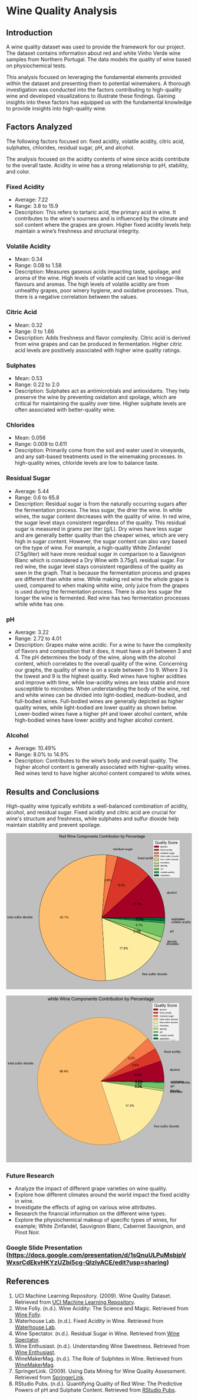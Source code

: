 # **Wine Quality Analysis**

## Introduction
A wine quality dataset was used to provide the framework for our project. The dataset contains information about red and white Vinho Verde wine samples from Northern Portugal. The data models the quality of wine based on physiochemical tests.

This analysis focused on leveraging the fundamental elements provided within the dataset and presenting them to potential winemakers. A thorough investigation was conducted into the factors contributing to high-quality wine and developed visualizations to illustrate these findings. Gaining insights into these factors has equipped us with the fundamental knowledge to provide insights into high-quality wine.

## Factors Analyzed
The following factors focused on: fixed acidity, volatile acidity, citric acid, sulphates, chlorides, residual sugar, pH, and alcohol.

The analysis focused on the acidity contents of wine since acids contribute to the overall taste. Acidity in wine has a strong relationship to pH, stability, and color. 

### Fixed Acidity
- Average: 7.22
- Range: 3.8 to 15.9
- Description:
This refers to tartaric acid, the primary acid in wine. It contributes to the wine's sourness and is influenced by the climate and soil content where the grapes are grown. Higher fixed acidity levels help maintain a wine’s freshness and structural integrity.

### Volatile Acidity
- Mean: 0.34
- Range: 0.08 to 1.58
- Description:
Measures gaseous acids impacting taste, spoilage, and aroma of the wine. High levels of volatile acid can lead to vinegar-like flavours and aromas. The high levels of volatile acidity are from unhealthy grapes, poor winery hygiene, and oxidative processes. Thus, there is a negative correlation between the values.

### Citric Acid
- Mean: 0.32
- Range: 0 to 1.66
- Description:
Adds freshness and flavor complexity. Citric acid is derived from wine grapes and can be produced in fermentation. Higher citric acid levels are positively associated with higher wine quality ratings.


### Sulphates
- Mean: 0.53
- Range: 0.22 to 2.0
- Description:
Sulphates act as antimicrobials and antioxidants. They help preserve the wine by preventing oxidation and spoilage, which are critical for maintaining the quality over time. Higher sulphate levels are often associated with better-quality wine.

### Chlorides
- Mean: 0.056
- Range: 0.009 to 0.611
- Description:
Primarily come from the soil and water used in vineyards, and any salt-based treatments used in the winemaking processes.​ In high-quality wines, chloride levels are low to balance taste.

### Residual Sugar
- Average: 5.44
- Range: 0.6 to 65.8
- Description:
Residual sugar is from the naturally occurring sugars after the fermentation process. The less sugar, the drier the wine. In white wines, the sugar content decreases with the quality of wine. In red wine, the sugar level stays consistent regardless of the quality. This residual sugar is measured in grams per liter (g/L). Dry wines have less sugar and are generally better quality than the cheaper wines, which are very high in sugar content. However, the sugar content can also vary based on the type of wine. For example, a high-quality White Zinfandel (7.5g/liter) will have more residual sugar in comparison to a Sauvignon Blanc which is considered a Dry Wine with 3.75g/L residual sugar. For red wine, the sugar level stays consistent regardless of the quality as seen in the graph. That is because the fermentation process and grapes are different than white wine. While making red wine the whole grape is used, compared to when making white wine, only juice from the grapes is used during the fermentation process. There is also less sugar the longer the wine is fermented. Red wine has two fermentation processes while white has one.

### pH
- Average: 3.22
- Range: 2.72 to 4.01
- Description:
Grapes make wine acidic. For a wine to have the complexity of flavors and composition that it does, it must have a pH between 3 and 4. The pH determines the body of the wine, along with the alcohol content, which correlates to the overall quality of the wine. Concerning our graphs, the quality of wine is on a scale between 3 to 9. Where 3 is the lowest and 9 is the highest quality.  Red wines have higher acidities and improve with time, while low-acidity wines are less stable and more susceptible to microbes. When understanding the body of the wine, red and white wines can be divided into light-bodied, medium-bodied, and full-bodied wines. Full-bodied wines are generally depicted as higher quality wines, while light-bodied are lower quality as shown below. Lower-bodied wines have a higher pH and lower alcohol content, while high-bodied wines have lower acidity and higher alcohol content.

### Alcohol
- Average: 10.49%
- Range: 8.0% to 14.9%
- Description:
Contributes to the wine’s body and overall quality. The higher alcohol content is generally associated with higher-quality wines.
Red wines tend to have higher alcohol content compared to white wines. 

## Results and Conclusions
High-quality wine typically exhibits a well-balanced combination of acidity, alcohol, and residual sugar. Fixed acidity and citric acid are crucial for wine's structure and freshness, while sulphates and sulfur dioxide help maintain stability and prevent spoilage.

![Red Wine Components Contribution by Percentages](red_wine_components_percentages.png)

![White Wine Components Contribution by Percentages](white_wine_components_percentages1.png)

### Future Research

- Analyze the impact of different grape varieties on wine quality.
- Explore how different climates around the world impact the fixed acidity in wine.
- Investigate the effects of aging on various wine attributes.
- Research the financial information on the different wine types.
- Explore the physiochemical makeup of specific types of wines, for example; White Zinfandel, Sauvignon Blanc, Cabernet Sauvignon, and Pinot Noir.

### Google Slide Presentation (https://docs.google.com/presentation/d/1sQnuULPuMsbjpVWxsrCdEkvHKYzUZbi5cg-QlzIyACE/edit?usp=sharing)

## References
1. UCI Machine Learning Repository. (2009). Wine Quality Dataset. Retrieved from [UCI Machine Learning Repository](https://archive.ics.uci.edu/ml/datasets/Wine+Quality).
2. Wine Folly. (n.d.). Wine Acidity: The Science and Magic. Retrieved from [Wine Folly](https://winefolly.com/tutorial/wine-acidity/).
3. Waterhouse Lab. (n.d.). Fixed Acidity in Wine. Retrieved from [Waterhouse Lab](https://waterhouse.ucdavis.edu/whats-in-wine/fixed-acidity).
4. Wine Spectator. (n.d.). Residual Sugar in Wine. Retrieved from [Wine Spectator](https://www.winespectator.com/articles/residual-sugar-in-wine).
5. Wine Enthusiast. (n.d.). Understanding Wine Sweetness. Retrieved from [Wine Enthusiast](https://www.winemag.com/2018/05/16/wine-sweetness-chart/).
6. WineMakerMag. (n.d.). The Role of Sulphites in Wine. Retrieved from [WineMakerMag](https://winemakermag.com/article/858-the-role-of-sulfites-in-wine).
7. SpringerLink. (2009). Using Data Mining for Wine Quality Assessment. Retrieved from [SpringerLink](https://link.springer.com/chapter/10.1007/978-1-84800-370-3_16).
8. RStudio Pubs. (n.d.). Quantifying Quality of Red Wine: The Predictive Powers of pH and Sulphate Content. Retrieved from [RStudio Pubs](https://rpubs.com/).

